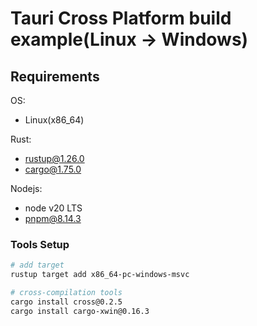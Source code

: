 # Tauri Cross Platform build example(Linux -> Windows)

## Requirements

OS:

- Linux(x86_64)

Rust:

- rustup@1.26.0
- cargo@1.75.0

Nodejs:

- node v20 LTS
- pnpm@8.14.3

### Tools Setup

```sh
# add target
rustup target add x86_64-pc-windows-msvc

# cross-compilation tools
cargo install cross@0.2.5
cargo install cargo-xwin@0.16.3
```
